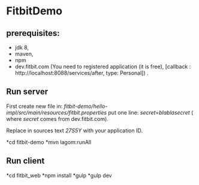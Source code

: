 # FitbitDemo

## prerequisites:
- jdk 8,
- maven,
- npm
- dev.fitbit.com
  (You need to registered application (it is free), [callback : http://localhost:8088/services/after, type: Personal]) .


## Run server
First create new file in:
 *fitbit-demo/hello-impl/src/main/resources/fitbit.properties*
 put one line:
 *secret=blablasecret*
 ( where *secret* comes from dev.fitbit.com).

Replace in sources text *27S5Y* with your application ID.

*cd fitbit-demo
*mvn lagom:runAll

## Run client
*cd fitbit_web
*npm install
*gulp
*gulp dev




